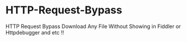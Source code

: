# HTTP-Request-Bypass
HTTP Request Bypass Download Any File Without Showing in Fiddler or Httpdebugger and etc !!
